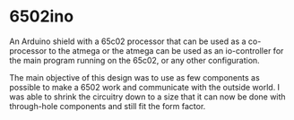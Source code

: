 # 6502ino

An Arduino shield with a 65c02 processor that can be used as a co-processor to
the atmega or the atmega can be used as an io-controller for the main
program running on the 65c02, or any other configuration.

The main objective of this design was to use as few components as possible to
make a 6502 work and communicate with the outside world. I was able to shrink
the circuitry down to a size that it can now be done with through-hole
components and still fit the form factor.
